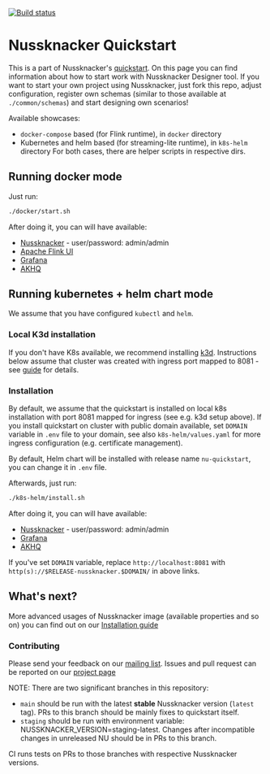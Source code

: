 [![Build status](https://github.com/touk/nussknacker-quickstart/workflows/CI/badge.svg)](https://github.com/touk/nussknacker-quickstart/actions?query=workflow%3A%22CI%22)

# Nussknacker Quickstart

This is a part of Nussknacker's [quickstart](https://nussknacker.io/quickstart/docker).
On this page you can find information about how to start work with Nussknacker Designer tool.
If you want to start your own project using Nussknacker, just fork this repo, adjust configuration,
register own schemas (similar to those available at `./common/schemas`) and start designing own scenarios!

Available showcases:
- `docker-compose` based (for Flink runtime), in `docker` directory
- Kubernetes and helm based (for streaming-lite runtime), in `k8s-helm` directory
For both cases, there are helper scripts in respective dirs.

## Running docker mode

Just run:
```bash
./docker/start.sh
``` 

After doing it, you can will have available:
* [Nussknacker](http://localhost:8081/) - user/password: admin/admin
* [Apache Flink UI](http://localhost:8081/flink/)
* [Grafana](http://localhost:8081/grafana/)
* [AKHQ](http://localhost:8081/akhq/)

## Running kubernetes + helm chart mode

We assume that you have configured `kubectl` and `helm`. 

### Local K3d installation
If you don't have K8s available, we recommend installing [k3d](https://k3d.io/).
Instructions below assume that cluster was created with ingress port mapped to 8081 - see [guide](https://k3d.io/v5.0.0/usage/exposing_services/#1-via-ingress-recommended) for details.

### Installation

By default, we assume that the quickstart is installed on local k8s installation with port 8081 mapped for ingress (see e.g. k3d setup above).
If you install quickstart on cluster with public domain available, set `DOMAIN` variable in `.env` file to your domain, see also `k8s-helm/values.yaml` for more ingress configuration (e.g. certificate management).

By default, Helm chart will be installed with release name `nu-quickstart`, you can change it in `.env` file. 

Afterwards, just run:
```bash
./k8s-helm/install.sh
``` 

After doing it, you can will have available:
* [Nussknacker](http://localhost:8081/) - user/password: admin/admin
* [Grafana](http://localhost:8081/grafana/)
* [AKHQ](http://localhost:8081/akhq/)

If you've set `DOMAIN` variable, replace `http://localhost:8081` with `http(s)://$RELEASE-nussknacker.$DOMAIN/` in above links. 


## What's next?

More advanced usages of Nussknacker image (available properties and so on) you can find out on our [Installation guide](https://docs.nussknacker.io/docs/next/installation_configuration_guide/Installation)

### Contributing

Please send your feedback on our [mailing list](https://groups.google.com/g/nussknacker).
Issues and pull request can be reported on our [project page](https://github.com/TouK/nussknacker)

NOTE: There are two significant branches in this repository:
- `main` should be run with the latest __stable__ Nussknacker version (`latest` tag). PRs to this branch should be mainly fixes to quickstart itself.
- `staging` should be run with environment variable: NUSSKNACKER_VERSION=staging-latest.
Changes after incompatible changes in unreleased NU should be in PRs to this branch.

CI runs tests on PRs to those branches with respective Nussknacker versions.